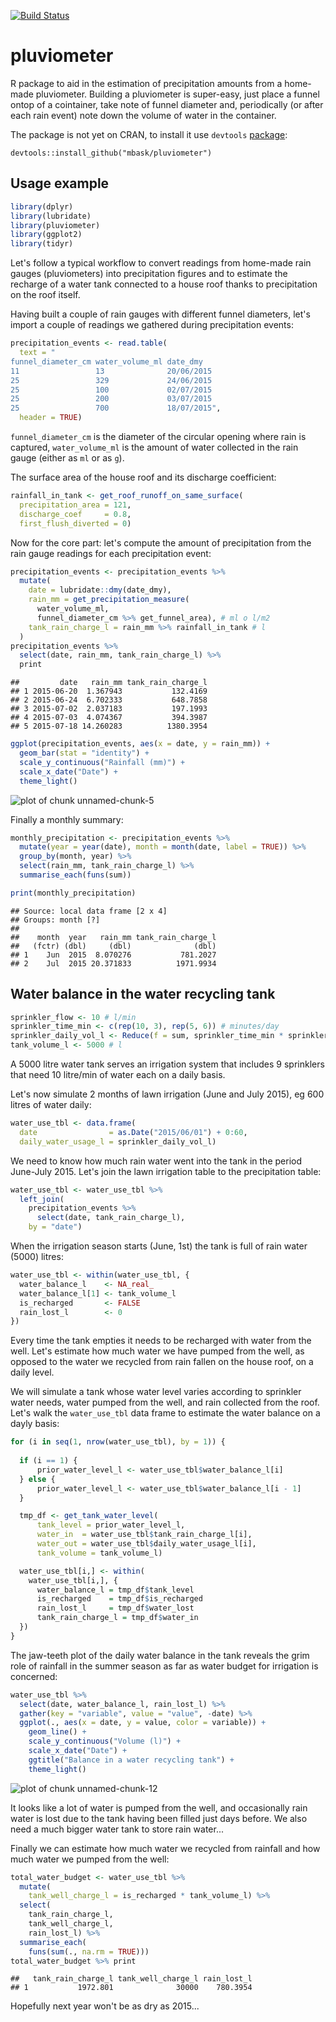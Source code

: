 [![Build Status](https://travis-ci.org/mbask/pluviometer.png?branch=master)](https://travis-ci.org/mbask/pluviometer)

# pluviometer
R package to aid in the estimation of precipitation amounts from a home-made pluviometer. 
Building a pluviometer is super-easy, just place a funnel ontop of a cointainer, take note of funnel diameter and, periodically (or after each rain event) note down the volume of water in the container.

The package is not yet on CRAN, to install it use `devtools` [package](https://cran.r-project.org/web/packages/devtools/index.html):

`devtools::install_github("mbask/pluviometer")`

## Usage example


```r
library(dplyr)
library(lubridate)
library(pluviometer)
library(ggplot2)
library(tidyr)
```

Let's follow a typical workflow to convert readings from home-made rain gauges (pluviometers) into precipitation figures and to estimate the recharge of a water tank connected to a house roof thanks to precipitation on the roof itself.

Having built a couple of rain gauges with different funnel diameters, let's import a couple of readings we gathered during precipitation events:


```r
precipitation_events <- read.table(
  text = "
funnel_diameter_cm water_volume_ml date_dmy
11                 13              20/06/2015
25                 329             24/06/2015
25                 100             02/07/2015
25                 200             03/07/2015
25                 700             18/07/2015",
  header = TRUE)
```


`funnel_diameter_cm` is the diameter of the circular opening where rain is captured, `water_volume_ml` is the amount of water collected in the rain gauge (either as `ml` or as `g`).

The surface area of the house roof and its discharge coefficient:

```r
rainfall_in_tank <- get_roof_runoff_on_same_surface(
  precipitation_area = 121, 
  discharge_coef     = 0.8,
  first_flush_diverted = 0)
```

Now for the core part: let's compute the amount of precipitation from the rain gauge readings for each precipitation event:


```r
precipitation_events <- precipitation_events %>%
  mutate(
    date = lubridate::dmy(date_dmy),
    rain_mm = get_precipitation_measure(
      water_volume_ml,
      funnel_diameter_cm %>% get_funnel_area), # ml o l/m2
    tank_rain_charge_l = rain_mm %>% rainfall_in_tank # l
  )
precipitation_events %>% 
  select(date, rain_mm, tank_rain_charge_l) %>% 
  print
```

```
##         date   rain_mm tank_rain_charge_l
## 1 2015-06-20  1.367943           132.4169
## 2 2015-06-24  6.702333           648.7858
## 3 2015-07-02  2.037183           197.1993
## 4 2015-07-03  4.074367           394.3987
## 5 2015-07-18 14.260283          1380.3954
```


```r
ggplot(precipitation_events, aes(x = date, y = rain_mm)) +
  geom_bar(stat = "identity") +
  scale_y_continuous("Rainfall (mm)") +
  scale_x_date("Date") +
  theme_light()
```

![plot of chunk unnamed-chunk-5](figure/unnamed-chunk-5-1.png)


Finally a monthly summary:


```r
monthly_precipitation <- precipitation_events %>%
  mutate(year = year(date), month = month(date, label = TRUE)) %>%
  group_by(month, year) %>%
  select(rain_mm, tank_rain_charge_l) %>%
  summarise_each(funs(sum))

print(monthly_precipitation)
```

```
## Source: local data frame [2 x 4]
## Groups: month [?]
## 
##    month  year   rain_mm tank_rain_charge_l
##   (fctr) (dbl)     (dbl)              (dbl)
## 1    Jun  2015  8.070276           781.2027
## 2    Jul  2015 20.371833          1971.9934
```

## Water balance in the water recycling tank



```r
sprinkler_flow <- 10 # l/min
sprinkler_time_min <- c(rep(10, 3), rep(5, 6)) # minutes/day
sprinkler_daily_vol_l <- Reduce(f = sum, sprinkler_time_min * sprinkler_flow) # l/day
tank_volume_l <- 5000 # l
```

A 5000 litre water tank serves an irrigation system that includes 9 sprinklers that need 10 litre/min of water each on a daily basis.

Let's now simulate 2 months of lawn irrigation (June and July 2015), eg 600 litres of water daily:


```r
water_use_tbl <- data.frame(
  date                = as.Date("2015/06/01") + 0:60,
  daily_water_usage_l = sprinkler_daily_vol_l)
```

We need to know how much rain water went into the tank in the period June-July 2015. Let's join the lawn irrigation table to the precipitation table:


```r
water_use_tbl <- water_use_tbl %>% 
  left_join(
    precipitation_events %>% 
      select(date, tank_rain_charge_l),
    by = "date")
```

When the irrigation season starts (June, 1st) the tank is full of rain water (5000) litres:


```r
water_use_tbl <- within(water_use_tbl, {
  water_balance_l    <- NA_real_
  water_balance_l[1] <- tank_volume_l
  is_recharged       <- FALSE
  rain_lost_l        <- 0
})
```

Every time the tank empties it needs to be recharged with water from the well. Let's estimate how much water we have pumped from the well, as opposed to the water we recycled from rain fallen on the house roof, on a daily level.

We will simulate a tank whose water level varies according to sprinkler water needs, water pumped from the well, and rain collected from the roof. Let's walk the `water_use_tbl` data frame to estimate the water balance on a dayly basis:


```r
for (i in seq(1, nrow(water_use_tbl), by = 1)) {
 
  if (i == 1) {
      prior_water_level_l <- water_use_tbl$water_balance_l[i]
  } else {
      prior_water_level_l <- water_use_tbl$water_balance_l[i - 1]
  } 

  tmp_df <- get_tank_water_level(
      tank_level = prior_water_level_l, 
      water_in  = water_use_tbl$tank_rain_charge_l[i], 
      water_out = water_use_tbl$daily_water_usage_l[i], 
      tank_volume = tank_volume_l)

  water_use_tbl[i,] <- within(
    water_use_tbl[i,], {
      water_balance_l = tmp_df$tank_level
      is_recharged    = tmp_df$is_recharged
      rain_lost_l     = tmp_df$water_lost
      tank_rain_charge_l = tmp_df$water_in
  })
}
```

The jaw-teeth plot of the daily water balance in the tank reveals the grim role of rainfall in the summer season as far as water budget for irrigation is concerned:

```r
water_use_tbl %>% 
  select(date, water_balance_l, rain_lost_l) %>% 
  gather(key = "variable", value = "value", -date) %>% 
  ggplot(., aes(x = date, y = value, color = variable)) + 
    geom_line() + 
    scale_y_continuous("Volume (l)") +
    scale_x_date("Date") +
    ggtitle("Balance in a water recycling tank") +
    theme_light()
```

![plot of chunk unnamed-chunk-12](figure/unnamed-chunk-12-1.png)

It looks like a lot of water is pumped from the well, and occasionally rain water is lost due to the tank having been filled just days before. We also need a much bigger water tank to store rain water... 

Finally we can estimate how much water we recycled from rainfall and how much water we pumped from the well:

```r
total_water_budget <- water_use_tbl %>%
  mutate(
    tank_well_charge_l = is_recharged * tank_volume_l) %>% 
  select(
    tank_rain_charge_l, 
    tank_well_charge_l, 
    rain_lost_l) %>% 
  summarise_each(
    funs(sum(., na.rm = TRUE)))
total_water_budget %>% print
```

```
##   tank_rain_charge_l tank_well_charge_l rain_lost_l
## 1           1972.801              30000    780.3954
```

Hopefully next year won't be as dry as 2015...
